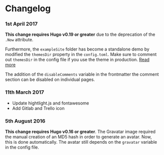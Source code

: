 # Changelog

### 1st April 2017

**This change requires Hugo v0.19 or greater** due to the deprecation of the `.Now` attribute.

Furthermore, the `exampleSite` folder has become a standalone demo by modified the `themesDir` property in the `config.toml`. Make sure to comment out `themesDir` in the config file if you use the theme in production. [Read more](/README.md#setup)

The addition of the `disableComments` variable in the frontmatter the comment section can be disabled on individual pages.


### 11th March 2017

- Update hightlight.js and fontawesome
- Add Gitlab and Trello icon

### 5th August 2016

**This change requires Hugo v0.16 or greater**. The Gravatar image required the manual creation
of an MD5 hash in order to generate an avatar. Now, this is done automatically. The avatar still
depends on the `gravatar` variable in the config file.
